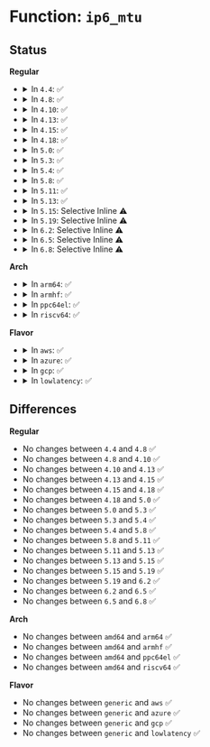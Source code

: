 # Function: <code>ip6_mtu</code>

## Status
<b>Regular</b>
<ul>
<li>
<details>
<summary>In <code>4.4</code>: ✅</summary>

```c
unsigned int ip6_mtu(const struct dst_entry *dst);
```

**Collision:** Unique Static

**Inline:** No

**Transformation:** False

**Instances:**

```
In net/ipv6/route.c (ffffffff817d3170)
Location: net/ipv6/route.c:1561
Inline: False
```
**Symbols:**

```
ffffffff817d3170-ffffffff817d31d0: ip6_mtu (STB_LOCAL)
```
</details>
</li>
<li>
<details>
<summary>In <code>4.8</code>: ✅</summary>

```c
unsigned int ip6_mtu(const struct dst_entry *dst);
```

**Collision:** Unique Static

**Inline:** No

**Transformation:** False

**Instances:**

```
In net/ipv6/route.c (ffffffff81840b70)
Location: net/ipv6/route.c:1585
Inline: False
```
**Symbols:**

```
ffffffff81840b70-ffffffff81840bd0: ip6_mtu (STB_LOCAL)
```
</details>
</li>
<li>
<details>
<summary>In <code>4.10</code>: ✅</summary>

```c
unsigned int ip6_mtu(const struct dst_entry *dst);
```

**Collision:** Unique Static

**Inline:** No

**Transformation:** False

**Instances:**

```
In net/ipv6/route.c (ffffffff818727f0)
Location: net/ipv6/route.c:1601
Inline: False
```
**Symbols:**

```
ffffffff818727f0-ffffffff81872891: ip6_mtu (STB_LOCAL)
```
</details>
</li>
<li>
<details>
<summary>In <code>4.13</code>: ✅</summary>

```c
unsigned int ip6_mtu(const struct dst_entry *dst);
```

**Collision:** Unique Static

**Inline:** No

**Transformation:** False

**Instances:**

```
In net/ipv6/route.c (ffffffff818975e0)
Location: net/ipv6/route.c:1638
Inline: False
```
**Symbols:**

```
ffffffff818975e0-ffffffff81897673: ip6_mtu (STB_LOCAL)
```
</details>
</li>
<li>
<details>
<summary>In <code>4.15</code>: ✅</summary>

```c
unsigned int ip6_mtu(const struct dst_entry *dst);
```

**Collision:** Unique Static

**Inline:** No

**Transformation:** False

**Instances:**

```
In net/ipv6/route.c (ffffffff81918910)
Location: net/ipv6/route.c:2326
Inline: False
```
**Symbols:**

```
ffffffff81918910-ffffffff819189a3: ip6_mtu (STB_LOCAL)
```
</details>
</li>
<li>
<details>
<summary>In <code>4.18</code>: ✅</summary>

```c
unsigned int ip6_mtu(const struct dst_entry *dst);
```

**Collision:** Unique Static

**Inline:** No

**Transformation:** False

**Instances:**

```
In net/ipv6/route.c (ffffffff819700c0)
Location: net/ipv6/route.c:2595
Inline: False
```
**Symbols:**

```
ffffffff819700c0-ffffffff81970133: ip6_mtu (STB_LOCAL)
```
</details>
</li>
<li>
<details>
<summary>In <code>5.0</code>: ✅</summary>

```c
unsigned int ip6_mtu(const struct dst_entry *dst);
```

**Collision:** Unique Static

**Inline:** No

**Transformation:** False

**Instances:**

```
In net/ipv6/route.c (ffffffff819a5cf0)
Location: net/ipv6/route.c:2584
Inline: False
```
**Symbols:**

```
ffffffff819a5cf0-ffffffff819a5d63: ip6_mtu (STB_LOCAL)
```
</details>
</li>
<li>
<details>
<summary>In <code>5.3</code>: ✅</summary>

```c
unsigned int ip6_mtu(const struct dst_entry *dst);
```

**Collision:** Unique Static

**Inline:** No

**Transformation:** False

**Instances:**

```
In net/ipv6/route.c (ffffffff81a122f0)
Location: net/ipv6/route.c:3056
Inline: False
```
**Symbols:**

```
ffffffff81a122f0-ffffffff81a12369: ip6_mtu (STB_LOCAL)
```
</details>
</li>
<li>
<details>
<summary>In <code>5.4</code>: ✅</summary>

```c
unsigned int ip6_mtu(const struct dst_entry *dst);
```

**Collision:** Unique Static

**Inline:** No

**Transformation:** False

**Instances:**

```
In net/ipv6/route.c (ffffffff81a48ee0)
Location: net/ipv6/route.c:3066
Inline: False
```
**Symbols:**

```
ffffffff81a48ee0-ffffffff81a48f59: ip6_mtu (STB_LOCAL)
```
</details>
</li>
<li>
<details>
<summary>In <code>5.8</code>: ✅</summary>

```c
unsigned int ip6_mtu(const struct dst_entry *dst);
```

**Collision:** Unique Static

**Inline:** No

**Transformation:** False

**Instances:**

```
In net/ipv6/route.c (ffffffff81b41bd0)
Location: net/ipv6/route.c:3090
Inline: False
```
**Symbols:**

```
ffffffff81b41bd0-ffffffff81b41c47: ip6_mtu (STB_LOCAL)
```
</details>
</li>
<li>
<details>
<summary>In <code>5.11</code>: ✅</summary>

```c
unsigned int ip6_mtu(const struct dst_entry *dst);
```

**Collision:** Unique Static

**Inline:** No

**Transformation:** False

**Instances:**

```
In net/ipv6/route.c (ffffffff81b50690)
Location: net/ipv6/route.c:3074
Inline: False
```
**Symbols:**

```
ffffffff81b50690-ffffffff81b50723: ip6_mtu (STB_LOCAL)
```
</details>
</li>
<li>
<details>
<summary>In <code>5.13</code>: ✅</summary>

```c
unsigned int ip6_mtu(const struct dst_entry *dst);
```

**Collision:** Unique Global

**Inline:** No

**Transformation:** False

**Instances:**

```
In net/ipv6/route.c (ffffffff81b3dd60)
Location: net/ipv6/route.c:3083
Inline: False
Direct callers:
  - net/ipv4/ip_forward.c:ip_forward
  - net/ipv4/ip_output.c:__ip_make_skb
  - net/ipv4/ip_output.c:ip_setup_cork
  - net/ipv4/ip_sockglue.c:do_ip_getsockopt
  - net/ipv4/tcp_output.c:tcp_connect_init
  - net/ipv4/tcp_output.c:tcp_current_mss
  - net/ipv4/tcp_ipv4.c:tcp_v4_syn_recv_sock
  - net/ipv4/icmp.c:__icmp_send
  - net/ipv4/ip_tunnel_core.c:skb_tunnel_check_pmtu
  - net/ipv4/ipmr.c:ipmr_queue_xmit
  - net/xfrm/xfrm_policy.c:xfrm_bundle_ok
  - net/xfrm/xfrm_policy.c:xfrm_bundle_ok
  - net/xfrm/xfrm_policy.c:xfrm_init_pmtu
  - net/xfrm/xfrm_policy.c:xfrm_init_pmtu
  - net/xfrm/xfrm_output.c:xfrm6_tunnel_check_size
  - net/xfrm/xfrm_output.c:xfrm6_tunnel_check_size
  - net/ipv6/ip6_output.c:ip6_setup_cork
  - net/ipv6/ip6_output.c:ip6_fragment
  - net/ipv6/ip6_output.c:ip6_xmit
  - net/ipv6/route.c:ip6_default_advmss
  - net/ipv6/route.c:__ip6_rt_update_pmtu
  - net/ipv6/tcp_ipv6.c:tcp_v6_syn_recv_sock
  - net/ipv6/xfrm6_output.c:__xfrm6_output
```
**Symbols:**

```
ffffffff81b3dd60-ffffffff81b3ddea: ip6_mtu (STB_GLOBAL)
```
</details>
</li>
<li>
<details>
<summary>In <code>5.15</code>: Selective Inline ⚠️</summary>

```c
unsigned int ip6_mtu(const struct dst_entry *dst);
```

**Collision:** Unique Global

**Inline:** Selective

**Transformation:** False

**Instances:**

```
In net/ipv6/route.c (ffffffff81c056f4)
Location: net/ipv6/route.c:3213
Inline: True
Inline callers:
  - net/ipv6/route.c:ip6_default_advmss
  - net/ipv6/route.c:__ip6_rt_update_pmtu
Direct callers:
  - net/ipv4/ip_output.c:__ip_make_skb
  - net/ipv4/ip_output.c:ip_setup_cork
  - net/ipv4/ip_sockglue.c:do_ip_getsockopt
  - net/ipv4/tcp_output.c:tcp_connect_init
  - net/ipv4/tcp_output.c:tcp_current_mss
  - net/ipv4/tcp_ipv4.c:tcp_v4_syn_recv_sock
  - net/ipv4/icmp.c:__icmp_send
  - net/ipv4/ip_tunnel_core.c:skb_tunnel_check_pmtu
  - net/ipv4/ipmr.c:ipmr_queue_xmit
  - net/xfrm/xfrm_policy.c:xfrm_bundle_ok
  - net/xfrm/xfrm_policy.c:xfrm_bundle_ok
  - net/xfrm/xfrm_policy.c:xfrm_init_pmtu
  - net/xfrm/xfrm_policy.c:xfrm_init_pmtu
  - net/xfrm/xfrm_output.c:xfrm6_tunnel_check_size
  - net/xfrm/xfrm_output.c:xfrm6_tunnel_check_size
  - net/ipv6/ip6_output.c:ip6_setup_cork
  - net/ipv6/ip6_output.c:ip6_fragment
  - net/ipv6/ip6_output.c:ip6_xmit
  - net/ipv6/tcp_ipv6.c:tcp_v6_syn_recv_sock
  - net/ipv6/xfrm6_output.c:__xfrm6_output
```
**Symbols:**

```
ffffffff81c04890-ffffffff81c04900: ip6_mtu (STB_GLOBAL)
```
</details>
</li>
<li>
<details>
<summary>In <code>5.19</code>: Selective Inline ⚠️</summary>

```c
unsigned int ip6_mtu(const struct dst_entry *dst);
```

**Collision:** Unique Global

**Inline:** Selective

**Transformation:** False

**Instances:**

```
In net/ipv6/route.c (ffffffff81d9fce8)
Location: net/ipv6/route.c:3203
Inline: True
Inline callers:
  - net/ipv6/route.c:ip6_default_advmss
  - net/ipv6/route.c:__ip6_rt_update_pmtu
Direct callers:
  - net/ipv4/ip_output.c:__ip_make_skb
  - net/ipv4/ip_output.c:ip_setup_cork
  - net/ipv4/ip_sockglue.c:do_ip_getsockopt
  - net/ipv4/tcp_output.c:tcp_connect_init
  - net/ipv4/tcp_output.c:tcp_current_mss
  - net/ipv4/tcp_ipv4.c:tcp_v4_syn_recv_sock
  - net/ipv4/icmp.c:__icmp_send
  - net/ipv4/ip_tunnel_core.c:skb_tunnel_check_pmtu
  - net/ipv4/ipmr.c:ipmr_queue_xmit
  - net/xfrm/xfrm_policy.c:xfrm_bundle_ok
  - net/xfrm/xfrm_policy.c:xfrm_bundle_ok
  - net/xfrm/xfrm_policy.c:xfrm_init_pmtu
  - net/xfrm/xfrm_policy.c:xfrm_init_pmtu
  - net/xfrm/xfrm_output.c:xfrm6_tunnel_check_size
  - net/xfrm/xfrm_output.c:xfrm6_tunnel_check_size
  - net/ipv6/ip6_output.c:ip6_setup_cork
  - net/ipv6/ip6_output.c:ip6_fragment
  - net/ipv6/ip6_output.c:ip6_xmit
  - net/ipv6/ip6_output.c:ip6_finish_output
  - net/ipv6/tcp_ipv6.c:tcp_v6_syn_recv_sock
  - net/ipv6/xfrm6_output.c:__xfrm6_output
```
**Symbols:**

```
ffffffff81d9ef10-ffffffff81d9ef8e: ip6_mtu (STB_GLOBAL)
```
</details>
</li>
<li>
<details>
<summary>In <code>6.2</code>: Selective Inline ⚠️</summary>

```c
unsigned int ip6_mtu(const struct dst_entry *dst);
```

**Collision:** Unique Global

**Inline:** Selective

**Transformation:** False

**Instances:**

```
In net/ipv6/route.c (ffffffff81f6eeb8)
Location: net/ipv6/route.c:3203
Inline: True
Inline callers:
  - net/ipv6/route.c:ip6_default_advmss
  - net/ipv6/route.c:__ip6_rt_update_pmtu
Direct callers:
  - net/ipv4/ip_output.c:__ip_make_skb
  - net/ipv4/ip_output.c:ip_setup_cork
  - net/ipv4/ip_sockglue.c:do_ip_getsockopt
  - net/ipv4/tcp_output.c:tcp_connect_init
  - net/ipv4/tcp_output.c:tcp_current_mss
  - net/ipv4/tcp_ipv4.c:tcp_v4_syn_recv_sock
  - net/ipv4/icmp.c:__icmp_send
  - net/ipv4/ip_tunnel_core.c:skb_tunnel_check_pmtu
  - net/ipv4/ipmr.c:ipmr_queue_xmit
  - net/xfrm/xfrm_policy.c:xfrm_bundle_ok
  - net/xfrm/xfrm_policy.c:xfrm_bundle_ok
  - net/xfrm/xfrm_policy.c:xfrm_bundle_create
  - net/xfrm/xfrm_policy.c:xfrm_bundle_create
  - net/xfrm/xfrm_output.c:xfrm6_tunnel_check_size
  - net/xfrm/xfrm_output.c:xfrm6_tunnel_check_size
  - net/ipv6/ip6_output.c:ip6_setup_cork
  - net/ipv6/ip6_output.c:ip6_fragment
  - net/ipv6/ip6_output.c:ip6_xmit
  - net/ipv6/ip6_output.c:ip6_finish_output
  - net/ipv6/ipv6_sockglue.c:do_ipv6_getsockopt
  - net/ipv6/ipv6_sockglue.c:do_ipv6_getsockopt
  - net/ipv6/tcp_ipv6.c:tcp_v6_syn_recv_sock
  - net/ipv6/xfrm6_output.c:__xfrm6_output
```
**Symbols:**

```
ffffffff81f6df10-ffffffff81f6df8e: ip6_mtu (STB_GLOBAL)
```
</details>
</li>
<li>
<details>
<summary>In <code>6.5</code>: Selective Inline ⚠️</summary>

```c
unsigned int ip6_mtu(const struct dst_entry *dst);
```

**Collision:** Unique Global

**Inline:** Selective

**Transformation:** False

**Instances:**

```
In net/ipv6/route.c (ffffffff81fcefc8)
Location: net/ipv6/route.c:3203
Inline: True
Inline callers:
  - net/ipv6/route.c:ip6_default_advmss
  - net/ipv6/route.c:__ip6_rt_update_pmtu
Direct callers:
  - net/ipv4/ip_output.c:__ip_make_skb
  - net/ipv4/ip_sockglue.c:do_ip_getsockopt
  - net/ipv4/tcp_output.c:tcp_connect_init
  - net/ipv4/tcp_output.c:tcp_current_mss
  - net/ipv4/tcp_ipv4.c:tcp_v4_syn_recv_sock
  - net/ipv4/icmp.c:__icmp_send
  - net/ipv4/ip_tunnel_core.c:skb_tunnel_check_pmtu
  - net/ipv4/ipmr.c:ipmr_queue_xmit
  - net/xfrm/xfrm_policy.c:xfrm_bundle_ok
  - net/xfrm/xfrm_policy.c:xfrm_bundle_ok
  - net/xfrm/xfrm_policy.c:xfrm_bundle_create
  - net/xfrm/xfrm_policy.c:xfrm_bundle_create
  - net/xfrm/xfrm_output.c:xfrm6_tunnel_check_size
  - net/xfrm/xfrm_output.c:xfrm6_tunnel_check_size
  - net/ipv6/ip6_output.c:ip6_setup_cork
  - net/ipv6/ip6_output.c:ip6_fragment
  - net/ipv6/ip6_output.c:ip6_xmit
  - net/ipv6/ip6_output.c:ip6_finish_output
  - net/ipv6/ipv6_sockglue.c:do_ipv6_getsockopt
  - net/ipv6/ipv6_sockglue.c:do_ipv6_getsockopt
  - net/ipv6/tcp_ipv6.c:tcp_v6_syn_recv_sock
  - net/ipv6/xfrm6_output.c:__xfrm6_output
```
**Symbols:**

```
ffffffff81fcdfc0-ffffffff81fce041: ip6_mtu (STB_GLOBAL)
```
</details>
</li>
<li>
<details>
<summary>In <code>6.8</code>: Selective Inline ⚠️</summary>

```c
unsigned int ip6_mtu(const struct dst_entry *dst);
```

**Collision:** Unique Global

**Inline:** Selective

**Transformation:** False

**Instances:**

```
In net/ipv6/route.c (ffffffff8209c828)
Location: net/ipv6/route.c:3205
Inline: True
Inline callers:
  - net/ipv6/route.c:ip6_default_advmss
  - net/ipv6/route.c:__ip6_rt_update_pmtu
Direct callers:
  - net/ipv4/ip_output.c:__ip_make_skb
  - net/ipv4/ip_sockglue.c:do_ip_getsockopt
  - net/ipv4/tcp_output.c:tcp_connect_init
  - net/ipv4/tcp_output.c:tcp_current_mss
  - net/ipv4/tcp_ipv4.c:tcp_v4_syn_recv_sock
  - net/ipv4/icmp.c:__icmp_send
  - net/ipv4/ip_tunnel_core.c:skb_tunnel_check_pmtu
  - net/ipv4/ipmr.c:ipmr_queue_xmit
  - net/xfrm/xfrm_policy.c:xfrm_bundle_ok
  - net/xfrm/xfrm_policy.c:xfrm_bundle_ok
  - net/xfrm/xfrm_policy.c:xfrm_bundle_create
  - net/xfrm/xfrm_policy.c:xfrm_bundle_create
  - net/xfrm/xfrm_output.c:xfrm6_tunnel_check_size
  - net/xfrm/xfrm_output.c:xfrm6_tunnel_check_size
  - net/ipv6/ip6_output.c:ip6_setup_cork
  - net/ipv6/ip6_output.c:ip6_fragment
  - net/ipv6/ip6_output.c:ip6_xmit
  - net/ipv6/ip6_output.c:ip6_finish_output
  - net/ipv6/ipv6_sockglue.c:do_ipv6_getsockopt
  - net/ipv6/ipv6_sockglue.c:do_ipv6_getsockopt
  - net/ipv6/tcp_ipv6.c:tcp_v6_syn_recv_sock
  - net/ipv6/xfrm6_output.c:__xfrm6_output
```
**Symbols:**

```
ffffffff8209b810-ffffffff8209b891: ip6_mtu (STB_GLOBAL)
```
</details>
</li>
</ul>
<b>Arch</b>
<ul>
<li>
<details>
<summary>In <code>arm64</code>: ✅</summary>

```c
unsigned int ip6_mtu(const struct dst_entry *dst);
```

**Collision:** Unique Static

**Inline:** No

**Transformation:** False

**Instances:**

```
In net/ipv6/route.c (ffff800010d0c3e8)
Location: net/ipv6/route.c:3066
Inline: False
```
**Symbols:**

```
ffff800010d0c3e8-ffff800010d0c47c: ip6_mtu (STB_LOCAL)
```
</details>
</li>
<li>
<details>
<summary>In <code>armhf</code>: ✅</summary>

```c
unsigned int ip6_mtu(const struct dst_entry *dst);
```

**Collision:** Unique Static

**Inline:** No

**Transformation:** False

**Instances:**

```
In net/ipv6/route.c (c0e120f4)
Location: net/ipv6/route.c:3066
Inline: False
```
**Symbols:**

```
c0e120f4-c0e12190: ip6_mtu (STB_LOCAL)
```
</details>
</li>
<li>
<details>
<summary>In <code>ppc64el</code>: ✅</summary>

```c
unsigned int ip6_mtu(const struct dst_entry *dst);
```

**Collision:** Unique Static

**Inline:** No

**Transformation:** False

**Instances:**

```
In net/ipv6/route.c (c000000000e36d90)
Location: net/ipv6/route.c:3066
Inline: False
```
**Symbols:**

```
c000000000e36d90-c000000000e36e6c: ip6_mtu (STB_LOCAL)
```
</details>
</li>
<li>
<details>
<summary>In <code>riscv64</code>: ✅</summary>

```c
unsigned int ip6_mtu(const struct dst_entry *dst);
```

**Collision:** Unique Static

**Inline:** No

**Transformation:** False

**Instances:**

```
In net/ipv6/route.c (ffffffe000853240)
Location: net/ipv6/route.c:3066
Inline: False
```
**Symbols:**

```
ffffffe000853240-ffffffe0008532c0: ip6_mtu (STB_LOCAL)
```
</details>
</li>
</ul>
<b>Flavor</b>
<ul>
<li>
<details>
<summary>In <code>aws</code>: ✅</summary>

```c
unsigned int ip6_mtu(const struct dst_entry *dst);
```

**Collision:** Unique Static

**Inline:** No

**Transformation:** False

**Instances:**

```
In net/ipv6/route.c (ffffffff819e8570)
Location: net/ipv6/route.c:3066
Inline: False
```
**Symbols:**

```
ffffffff819e8570-ffffffff819e85e9: ip6_mtu (STB_LOCAL)
```
</details>
</li>
<li>
<details>
<summary>In <code>azure</code>: ✅</summary>

```c
unsigned int ip6_mtu(const struct dst_entry *dst);
```

**Collision:** Unique Static

**Inline:** No

**Transformation:** False

**Instances:**

```
In net/ipv6/route.c (ffffffff819a5330)
Location: net/ipv6/route.c:3066
Inline: False
```
**Symbols:**

```
ffffffff819a5330-ffffffff819a53a9: ip6_mtu (STB_LOCAL)
```
</details>
</li>
<li>
<details>
<summary>In <code>gcp</code>: ✅</summary>

```c
unsigned int ip6_mtu(const struct dst_entry *dst);
```

**Collision:** Unique Static

**Inline:** No

**Transformation:** False

**Instances:**

```
In net/ipv6/route.c (ffffffff81a52ff0)
Location: net/ipv6/route.c:3066
Inline: False
```
**Symbols:**

```
ffffffff81a52ff0-ffffffff81a53069: ip6_mtu (STB_LOCAL)
```
</details>
</li>
<li>
<details>
<summary>In <code>lowlatency</code>: ✅</summary>

```c
unsigned int ip6_mtu(const struct dst_entry *dst);
```

**Collision:** Unique Static

**Inline:** No

**Transformation:** False

**Instances:**

```
In net/ipv6/route.c (ffffffff81a5f5e0)
Location: net/ipv6/route.c:3066
Inline: False
```
**Symbols:**

```
ffffffff81a5f5e0-ffffffff81a5f678: ip6_mtu (STB_LOCAL)
```
</details>
</li>
</ul>

## Differences
<b>Regular</b>
<ul>
<li>
No changes between <code>4.4</code> and <code>4.8</code> ✅
</li>
<li>
No changes between <code>4.8</code> and <code>4.10</code> ✅
</li>
<li>
No changes between <code>4.10</code> and <code>4.13</code> ✅
</li>
<li>
No changes between <code>4.13</code> and <code>4.15</code> ✅
</li>
<li>
No changes between <code>4.15</code> and <code>4.18</code> ✅
</li>
<li>
No changes between <code>4.18</code> and <code>5.0</code> ✅
</li>
<li>
No changes between <code>5.0</code> and <code>5.3</code> ✅
</li>
<li>
No changes between <code>5.3</code> and <code>5.4</code> ✅
</li>
<li>
No changes between <code>5.4</code> and <code>5.8</code> ✅
</li>
<li>
No changes between <code>5.8</code> and <code>5.11</code> ✅
</li>
<li>
No changes between <code>5.11</code> and <code>5.13</code> ✅
</li>
<li>
No changes between <code>5.13</code> and <code>5.15</code> ✅
</li>
<li>
No changes between <code>5.15</code> and <code>5.19</code> ✅
</li>
<li>
No changes between <code>5.19</code> and <code>6.2</code> ✅
</li>
<li>
No changes between <code>6.2</code> and <code>6.5</code> ✅
</li>
<li>
No changes between <code>6.5</code> and <code>6.8</code> ✅
</li>
</ul>
<b>Arch</b>
<ul>
<li>
No changes between <code>amd64</code> and <code>arm64</code> ✅
</li>
<li>
No changes between <code>amd64</code> and <code>armhf</code> ✅
</li>
<li>
No changes between <code>amd64</code> and <code>ppc64el</code> ✅
</li>
<li>
No changes between <code>amd64</code> and <code>riscv64</code> ✅
</li>
</ul>
<b>Flavor</b>
<ul>
<li>
No changes between <code>generic</code> and <code>aws</code> ✅
</li>
<li>
No changes between <code>generic</code> and <code>azure</code> ✅
</li>
<li>
No changes between <code>generic</code> and <code>gcp</code> ✅
</li>
<li>
No changes between <code>generic</code> and <code>lowlatency</code> ✅
</li>
</ul>
